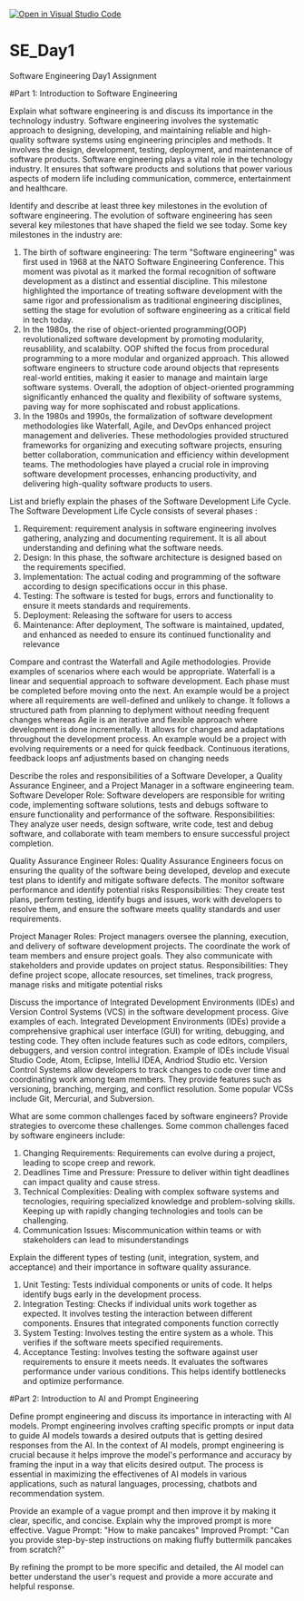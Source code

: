 [![Open in Visual Studio Code](https://classroom.github.com/assets/open-in-vscode-2e0aaae1b6195c2367325f4f02e2d04e9abb55f0b24a779b69b11b9e10269abc.svg)](https://classroom.github.com/online_ide?assignment_repo_id=15585637&assignment_repo_type=AssignmentRepo)
# SE_Day1
Software Engineering Day1 Assignment

#Part 1: Introduction to Software Engineering

Explain what software engineering is and discuss its importance in the technology industry.
Software engineering involves the systematic approach to designing, developing, and maintaining reliable and high-quality software systems using engineering principles and methods. It involves the design, development, testing, deployment, and maintenance of software products. Software engineering plays a vital role in the technology industry. It ensures that software products and solutions that power various aspects of modern life including communication, commerce, entertainment and healthcare.

Identify and describe at least three key milestones in the evolution of software engineering.
The evolution of software engineering has seen several key milestones that have shaped the field we see today. Some key milestones in the industry are:
1. The birth of software engineering: The term "Software engineering" was first used in 1968 at the NATO Software Engineering Conference. This moment was pivotal as it marked the formal recognition of software development as a distinct and essential discipline. This milestone highlighted the importance of treating software development with the same rigor and professionalism as traditional engineering disciplines, setting the stage for evolution of software engineering as a critical field in tech today.
2. In the 1980s, the rise of object-oriented programming(OOP) revolutionalized software development by promoting modularity, reusablility, and scalabilty. OOP shifted the focus from procedural programming to a more modular and organized approach. This allowed software engineers to structure code around objects that represents real-world entities, making it easier to manage and maintain large software systems. Overall, the adoption of object-oriented programming significantly enhanced the quality and flexibility of software systems, paving way for more sophiscated and robust applications.
3. In the 1980s and 1990s, the formalization of software development methodologies like Waterfall, Agile, and DevOps enhanced project management and deliveries. These methodologies provided structured frameworks for organizing and executing software projects, ensuring better collaboration, communication and efficiency within development teams. The methodologies have played a crucial role in improving software development processes, enhancing productivity, and delivering high-quality software products to users.

List and briefly explain the phases of the Software Development Life Cycle. 
The Software Development Life Cycle consists of several phases :
1. Requirement: requirement analysis in software engineering involves gathering, analyzing and documenting requirement. It is all about understanding and defining what the software needs.
2. Design: In this phase, the software architecture is designed based on the requirements specified.
3. Implementation: The actual coding and programming of the software according to design specifications occur in this phase.
4. Testing: The software is tested for bugs, errors and functionality to ensure it meets standards and requirements.
5. Deployment: Releasing the software for users to access
6. Maintenance: After deployment, The software is maintained, updated, and enhanced as needed to ensure its continued functionality and relevance
   
Compare and contrast the Waterfall and Agile methodologies. Provide examples of scenarios where each would be appropriate.
Waterfall is a linear and sequential approach to software development. Each phase must be completed before moving onto the next. An example would be a project where all requirements are well-defined and unlikely to change. It follows a structured path from planning to deplyment without needing frequent changes whereas Agile is an iterative and flexible approach where development is done incrementally. It allows for changes and adaptations throughout the development process. An example would be a project with evolving requirements or a need for quick feedback. Continuous iterations, feedback loops anf adjustments based on changing needs

Describe the roles and responsibilities of a Software Developer, a Quality Assurance Engineer, and a Project Manager in a software engineering team.
Software Developer
Role: Software developers are responsible for writing code, implementing software solutions, tests and debugs software to ensure functionality and performance of the software.
Responsibilities: They analyze user needs, design software, write code, test and debug software, and collaborate with team members to ensure successful project completion.

Quality Assurance Engineer
Roles: Quality Assurance Engineers focus on ensuring the quality of the software being developed, develop and execute test plans to identify and mitigate software defects. The monitor software performance and identify potential risks
Responsibilities: They create test plans, perform testing, identify bugs and issues, work with developers to resolve them, and ensure the software meets quality standards and user requirements.

Project Manager
Roles: Project managers oversee the planning, execution, and delivery of software development projects. The coordinate the work of team members and ensure project goals. They also communicate with stakeholders and provide updates on project status.
Responsibilities: They define project scope, allocate resources, set timelines, track progress, manage risks and mitigate potential risks


Discuss the importance of Integrated Development Environments (IDEs) and Version Control Systems (VCS) in the software development process. Give examples of each.
Integrated Development Environments (IDEs) provide a comprehensive graphical user interface (GUI) for writing, debugging, and testing code. They often include features such as code editors, compilers, debuggers, and version control integration. Example of IDEs include Visual Studio Code, Atom, Eclipse, IntelliJ IDEA, Andriod Studio etc.
Version Control Systems allow developers to track changes to code over time and coordinating work among team members. They provide features such as versioning, branching, merging, and conflict resolution. Some popular VCSs include Git, Mercurial, and Subversion.

What are some common challenges faced by software engineers? Provide strategies to overcome these challenges.
Some common challenges faced by software engineers include:
1. Changing Requirements: Requirements can evolve during a project, leading to scope creep and rework.
2. Deadlines Time and Pressure: Pressure to deliver within tight deadlines can impact quality and cause stress.
3. Technical Complexities: Dealing with complex software systems and tecnologies, requiring specialized knowledge and problem-solving skills. Keeping up with rapidly changing technologies and tools can be challenging.
4. Communication Issues: Miscommunication within teams or with stakeholders can lead to misunderstandings

Explain the different types of testing (unit, integration, system, and acceptance) and their importance in software quality assurance.
1. Unit Testing: Tests individual components or units of code. It helps identify bugs early in the development process.
2. Integration Testing: Checks if individual units work together as expected. It involves testing the interaction between different components. Ensures that integrated components function correctly
3. System Testing: Involves testing the entire system as a whole. This verifies if the software meets specified requirements.
4. Acceptance Testing: Involves testing the software against user requirements to ensure it meets needs. It evaluates the softwares performance under various conditions. This helps identify bottlenecks and optimize performance.

#Part 2: Introduction to AI and Prompt Engineering


Define prompt engineering and discuss its importance in interacting with AI models.
Prompt engineering involves crafting specific prompts or input data to guide AI models towards a desired outputs that is getting desired responses from the AI. In the context of AI models, prompt engineering is crucial because it helps improve the model's performance and accuracy by framing the input in a way that elicits desired output. The process is essential in maximizing the effectivenes of AI models in various applications, such as natural languages, processing, chatbots and recommendation system.

Provide an example of a vague prompt and then improve it by making it clear, specific, and concise. Explain why the improved prompt is more effective.
Vague Prompt: "How to make pancakes"
Improved Prompt: "Can you provide step-by-step instructions on making fluffy buttermilk pancakes from scratch?"

By refining the prompt to be more specific and detailed, the AI model can better understand the user's request and provide a more accurate and helpful response.
